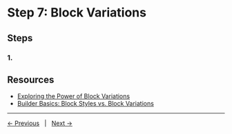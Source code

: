 # Step 7: Block Variations

## Steps

### 1. 
## Resources
- [Exploring the Power of Block Variations](https://wordpress.tv/2022/08/26/nick-diego-exploring-the-power-of-block-variations/)
- [Builder Basics: Block Styles vs. Block Variations](https://wordpress.tv/2023/03/01/builder-basics-block-styles-vs-block-variations/)

---
[← Previous](/steps/step-6/readme.md) &nbsp;&nbsp;|&nbsp;&nbsp; [Next →](/steps/step-8/readme.md)